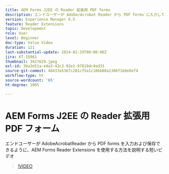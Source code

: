 ```yaml
---
title: AEM Forms J2EE の Reader 拡張用 PDF forms
description: エンドユーザーが Adobe/Acrobat Reader から PDF forms に入力して保存できるように、 AEM Forms Reader Extensions を使用する方法を説明する短いビデオ
version: Experience Manager 6.5
feature: Reader Extensions
topic: Development
role: User
level: Beginner
doc-type: Value Video
duration: 121
last-substantial-update: 2024-02-29T00:00:00Z
jira: KT-15061
thumbnail: 3427629.jpeg
exl-id: 3ba3e51a-e4a3-42c3-92e1-97818dc4ad33
source-git-commit: 48433a5367c281cf5a1c106b08a1306f1b0e8ef4
workflow-type: ht
source-wordcount: '65'
ht-degree: 100%

---
```


# AEM Forms J2EE の Reader 拡張用 PDF フォーム

エンドユーザーが AdobeAcrobatReader から PDF forms を入力および保存できるように、AEM Forms Reader Extensions を使用する方法を説明する短いビデオ

>[!VIDEO](https://video.tv.adobe.com/v/3427629/?learn=on)
